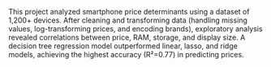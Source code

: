 This project analyzed smartphone price determinants using a dataset of 1,200+ devices. After cleaning and transforming data (handling missing values, log-transforming prices, and encoding brands), exploratory analysis revealed correlations between price, RAM, storage, and display size. A decision tree regression model outperformed linear, lasso, and ridge models, achieving the highest accuracy (R²=0.77) in predicting prices.
